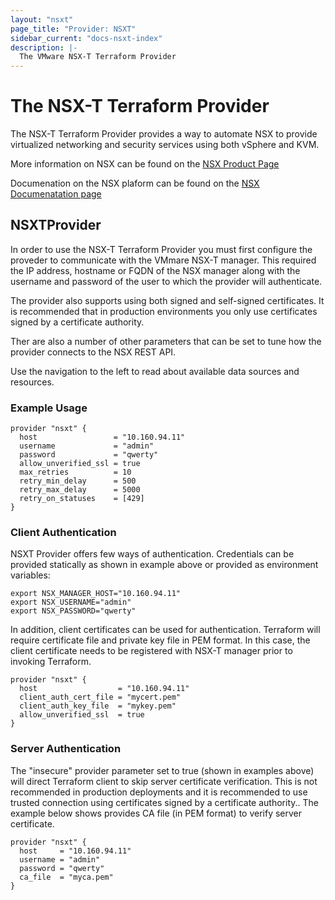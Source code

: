 ```yaml
---
layout: "nsxt"
page_title: "Provider: NSXT"
sidebar_current: "docs-nsxt-index"
description: |-
  The VMware NSX-T Terraform Provider 
---
```


# The NSX-T Terraform Provider

The NSX-T Terraform Provider provides a way to automate NSX to provide virtualized networking and security services using both vSphere and KVM.

More information on NSX can be found on the [NSX Product Page](https://www.vmware.com/products/nsx.html)

Documenation on the NSX plaform can be found on the [NSX Documenatation page](https://docs.vmware.com/en/VMware-NSX-T/index.html)

## NSXTProvider
In order to use the NSX-T Terraform Provider you must first configure the proveder to communicate with the VMmare NSX-T manager. This required the IP address, hostname or FQDN of the NSX manager along with the username and password of the user to which the provider will authenticate. 

The provider also supports using both signed and self-signed certificates. It is recommended that in production environments you only use certificates signed by a certificate authority.

Ther are also a number of other parameters that can be set to tune how the provider connects to the NSX REST API.

Use the navigation to the left to read about available data sources and resources.

### Example Usage

```hcl
provider "nsxt" {
  host                 = "10.160.94.11"
  username             = "admin"
  password             = "qwerty"
  allow_unverified_ssl = true
  max_retries          = 10
  retry_min_delay      = 500
  retry_max_delay      = 5000
  retry_on_statuses    = [429]
}

```

### Client Authentication

NSXT Provider offers few ways of authentication. Credentials can be provided statically as shown in example above or provided as environment variables:

```hcl
export NSX_MANAGER_HOST="10.160.94.11"
export NSX_USERNAME="admin"
export NSX_PASSWORD="qwerty"
```

In addition, client certificates can be used for authentication. Terraform will require certificate file and private key file in PEM format. In this case, the client certificate needs to be registered with NSX-T manager prior to invoking Terraform.


```hcl
provider "nsxt" {
  host                  = "10.160.94.11"
  client_auth_cert_file = "mycert.pem"
  client_auth_key_file  = "mykey.pem"
  allow_unverified_ssl  = true
}

```

### Server Authentication

The "insecure" provider parameter set to true (shown in examples above) will direct Terraform client to skip server certificate verification. This is not recommended in production deployments and it is recommended to use trusted connection using certificates signed by a certificate authority.. The example below shows provides CA file (in PEM format) to verify server certificate.

```hcl
provider "nsxt" {
  host     = "10.160.94.11"
  username = "admin"
  password = "qwerty"
  ca_file  = "myca.pem"
}

```
